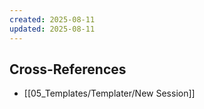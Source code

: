 ```yaml
---
created: 2025-08-11
updated: 2025-08-11
---
```



## Cross-References

- [[05_Templates/Templater/New Session]]
